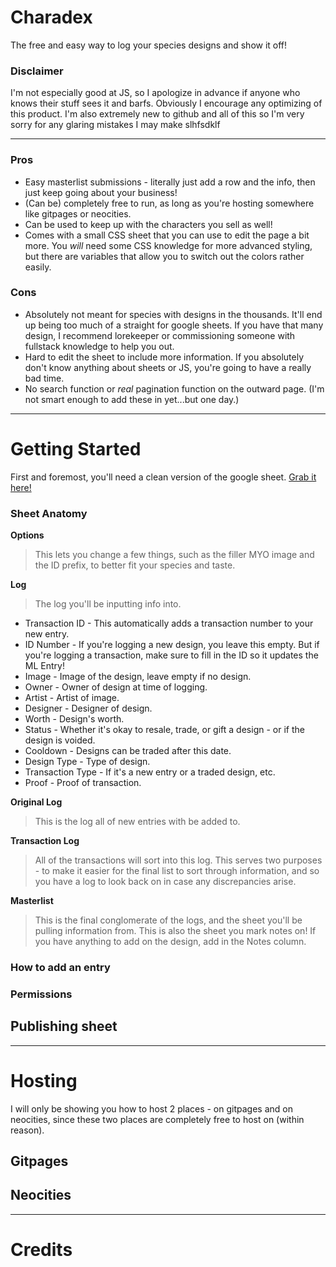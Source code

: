 # Charadex

The free and easy way to log your species designs and show it off!

### Disclaimer

I'm not especially good at JS, so I apologize in advance if anyone who knows their stuff sees it and barfs. Obviously I encourage any optimizing of this product. I'm also extremely new to github and all of this so I'm very sorry for any glaring mistakes I may make slhfsdklf

---

### Pros

- Easy masterlist submissions - literally just add a row and the info, then just keep going about your business!
- (Can be) completely free to run, as long as you're hosting somewhere like gitpages or neocities.
- Can be used to keep up with the characters you sell as well!
- Comes with a small CSS sheet that you can use to edit the page a bit more. You _will_ need some CSS knowledge for more advanced styling, but there are variables that allow you to switch out the colors rather easily.

### Cons

- Absolutely not meant for species with designs in the thousands. It'll end up being too much of a straight for google sheets. If you have that many design, I recommend lorekeeper or commissioning someone with fullstack knowledge to help you out.
- Hard to edit the sheet to include more information. If you absolutely don't know anything about sheets or JS, you're going to have a really bad time.
- No search function or _real_ pagination function on the outward page. (I'm not smart enough to add these in yet...but one day.)

---

# Getting Started

First and foremost, you'll need a clean version of the google sheet. [Grab it here!](http://www.google.fr/ "Named link title")

### Sheet Anatomy

**Options**

> This lets you change a few things, such as the filler MYO image and the ID prefix, to better fit your species and taste. 

**Log**

> The log you'll be inputting info into.

- Transaction ID - This automatically adds a transaction number to your new entry.
- ID Number - If you're logging a new design, you leave this empty. But if you're logging a transaction, make sure to fill in the ID so it updates the ML Entry!
- Image - Image of the design, leave empty if no design.
- Owner - Owner of design at time of logging.
- Artist - Artist of image.
- Designer - Designer of design.
- Worth - Design's worth.
- Status - Whether it's okay to resale, trade, or gift a design - or if the design is voided.
- Cooldown - Designs can be traded after this date.
- Design Type - Type of design.
- Transaction Type - If it's a new entry or a traded design, etc.
- Proof - Proof of transaction.

**Original Log**

> This is the log all of new entries with be added to.

**Transaction Log**

> All of the transactions will sort into this log. This serves two purposes - to make it easier for the final list to sort through information, and so you have a log to look back on in case any discrepancies arise.

**Masterlist**

> This is the final conglomerate of the logs, and the sheet you'll be pulling information from.
> This is also the sheet you mark notes on! If you have anything to add on the design, add in the Notes column.

### How to add an entry

### Permissions

## Publishing sheet

---

# Hosting

I will only be showing you how to host 2 places - on gitpages and on neocities, since these two places are completely free to host on (within reason). 

## Gitpages

## Neocities

---

# Credits
